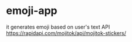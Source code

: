 # emoji-app
it generates emoji based on user's text
API
https://rapidapi.com/mojitok/api/mojitok-stickers/

